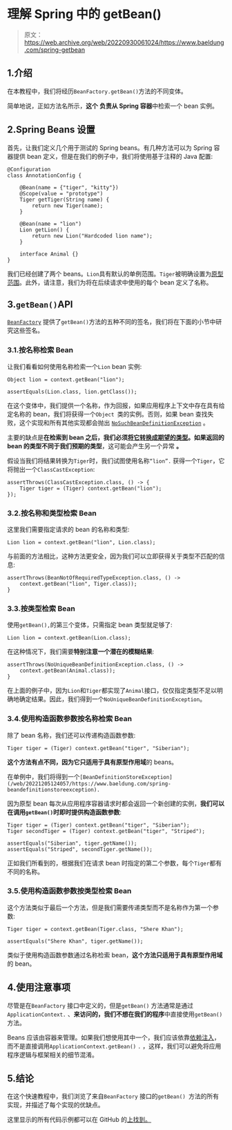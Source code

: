 # 理解 Spring 中的 getBean()

> 原文：<https://web.archive.org/web/20220930061024/https://www.baeldung.com/spring-getbean>

## 1.介绍

在本教程中，我们将经历`BeanFactory.getBean()`方法的不同变体。

简单地说，正如方法名所示，**这个** **负责从 Spring 容器**中检索一个 bean 实例。

## 2.Spring Beans 设置

首先，让我们定义几个用于测试的 Spring beans。有几种方法可以为 Spring 容器提供 bean 定义，但是在我们的例子中，我们将使用基于注释的 Java 配置:

```
@Configuration
class AnnotationConfig {

    @Bean(name = {"tiger", "kitty"})
    @Scope(value = "prototype")
    Tiger getTiger(String name) {
        return new Tiger(name);
    }

    @Bean(name = "lion")
    Lion getLion() {
        return new Lion("Hardcoded lion name");
    }

    interface Animal {}
} 
```

我们已经创建了两个 beans。`Lion`具有默认的单例范围。`Tiger`被明确设置为[原型范围](/web/20221205124057/https://www.baeldung.com/spring-bean-scopes)。此外，请注意，我们为将在后续请求中使用的每个 bean 定义了名称。

## 3.`getBean()`API

[`BeanFactory`](/web/20221205124057/https://www.baeldung.com/spring-beanfactory) 提供了`getBean()`方法的五种不同的签名，我们将在下面的小节中研究这些签名。

### 3.1.按名称检索 Bean

让我们看看如何使用名称检索一个`Lion` bean 实例:

```
Object lion = context.getBean("lion");

assertEquals(Lion.class, lion.getClass());
```

在这个变体中，我们提供一个名称，作为回报，如果应用程序上下文中存在具有给定名称的 bean，我们将获得一个`Object `类的实例。否则，如果 bean 查找失败，这个实现和所有其他实现都会抛出 [`NoSuchBeanDefinitionException`](/web/20221205124057/https://www.baeldung.com/spring-nosuchbeandefinitionexception) 。

主要的缺点是**在检索到 bean 之后，我们必须[将它转换成期望的类型](/web/20221205124057/https://www.baeldung.com/java-type-casting)。如果返回的 bean 的类型不同于我们预期的类型**，这可能会产生另一个异常 **。**

假设当我们将结果转换为`Tiger`时，我们试图使用名称`“lion”.` 获得一个`Tiger`，它将抛出一个`ClassCastException`:

```
assertThrows(ClassCastException.class, () -> {
    Tiger tiger = (Tiger) context.getBean("lion");
});
```

### 3.2.按名称和类型检索 Bean

这里我们需要指定请求的 bean 的名称和类型:

```
Lion lion = context.getBean("lion", Lion.class);
```

与前面的方法相比，这种方法更安全，因为我们可以立即获得关于类型不匹配的信息:

```
assertThrows(BeanNotOfRequiredTypeException.class, () -> 
    context.getBean("lion", Tiger.class));
}
```

### 3.3.按类型检索 Bean

使用`getBean(),`的第三个变体，只需指定 bean 类型就足够了:

```
Lion lion = context.getBean(Lion.class);
```

在这种情况下，我们需要**特别注意一个潜在的模糊结果**:

```
assertThrows(NoUniqueBeanDefinitionException.class, () -> 
    context.getBean(Animal.class));
}
```

在上面的例子中，因为`Lion`和`Tiger`都实现了`Animal`接口，仅仅指定类型不足以明确地确定结果。因此，我们得到一个`NoUniqueBeanDefinitionException`。

### 3.4.使用构造函数参数按名称检索 Bean

除了 bean 名称，我们还可以传递构造函数参数:

```
Tiger tiger = (Tiger) context.getBean("tiger", "Siberian");
```

**这个方法有点不同，因为它只适用于具有原型作用域**的 beans。

在单例中，我们将得到一个`[BeanDefinitionStoreException](/web/20221205124057/https://www.baeldung.com/spring-beandefinitionstoreexception).`

因为原型 bean 每次从应用程序容器请求时都会返回一个新创建的实例，**我们可以在调用`getBean()`时即时提供构造函数参数**:

```
Tiger tiger = (Tiger) context.getBean("tiger", "Siberian");
Tiger secondTiger = (Tiger) context.getBean("tiger", "Striped");

assertEquals("Siberian", tiger.getName());
assertEquals("Striped", secondTiger.getName());
```

正如我们所看到的，根据我们在请求 bean 时指定的第二个参数，每个`Tiger`都有不同的名称。

### 3.5.使用构造函数参数按类型检索 Bean

这个方法类似于最后一个方法，但是我们需要传递类型而不是名称作为第一个参数:

```
Tiger tiger = context.getBean(Tiger.class, "Shere Khan");

assertEquals("Shere Khan", tiger.getName());
```

类似于使用构造函数参数通过名称检索 bean，**这个方法只适用于具有原型作用域**的 bean。

## 4.使用注意事项

尽管是在`BeanFactory` 接口中定义的，但是`getBean()` 方法通常是通过`ApplicationContext.` 、**来访问的，我们不想在我们的程序**中直接使用`getBean()`方法。

Beans 应该由容器来管理。如果我们想使用其中一个，我们应该依靠[依赖注入](/web/20221205124057/https://www.baeldung.com/spring-dependency-injection)，而不是直接调用`ApplicationContext.getBean()` `.` ，这样，我们可以避免将应用程序逻辑与框架相关的细节混淆。

## 5.结论

在这个快速教程中，我们浏览了来自`BeanFactory` 接口的`getBean() `方法的所有实现，并描述了每个实现的优缺点。

这里显示的所有代码示例都可以在 GitHub 的[上找到。](https://web.archive.org/web/20221205124057/https://github.com/eugenp/tutorials/tree/master/spring-core-3)